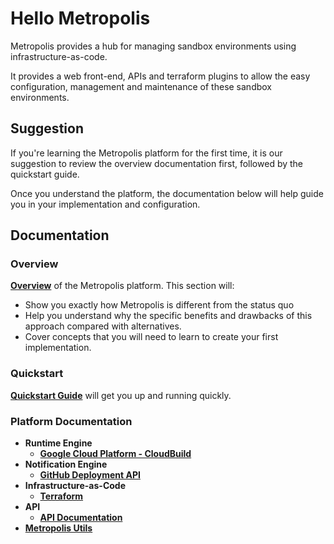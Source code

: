# Hello Metropolis

Metropolis provides a hub for managing sandbox environments using  infrastructure-as-code.

It provides a web front-end, APIs and terraform plugins to allow the easy configuration, management and maintenance of these sandbox environments.

## Suggestion

If you're learning the Metropolis platform for the first time, it is our suggestion to review the overview documentation first, followed by the quickstart guide.

Once you understand the platform, the documentation below will help guide you in your implementation and configuration.

## Documentation

### Overview

**[Overview](overview.md)** of the Metropolis platform.  This section will:

* Show you exactly how Metropolis is different from the status quo
* Help you understand why the specific benefits and drawbacks of this approach compared with alternatives.
* Cover concepts that you will need to learn to create your first implementation.

### Quickstart

**[Quickstart Guide](http://github.com/hello-metropolis/quick-start)** will get you up and running quickly.

### Platform Documentation

* **Runtime Engine**
  *  **[Google Cloud Platform - CloudBuild](runtime-engine/gcp/cloudbuild.md)**
* **Notification Engine**
  * **[GitHub Deployment API](notification-engine/github.md)**
* **Infrastructure-as-Code**
  * **[Terraform](iac/terraform.md)**
* **API**
  * **[API Documentation](rest/api.md)**
* **[Metropolis Utils](#)**

